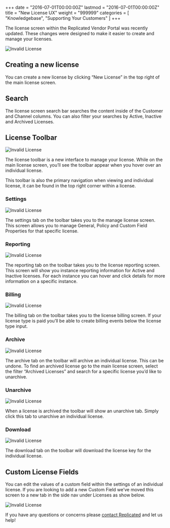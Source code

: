 +++
date = "2016-07-01T00:00:00Z"
lastmod = "2016-07-01T00:00:00Z"
title = "New License UX"
weight = "999999"
categories = [ "Knowledgebase", "Supporting Your Customers" ]
+++

The license screen within the Replicated Vendor Portal was recently updated. These changes were designed to make it easier to create and manage your licenses.

![Invalid License](/images/license-screen-screenshot/license-screen.png)

## Creating a new license
You can create a new license by clicking “New License” in the top right of the main license screen.

## Search
The license screen search bar searches the content inside of the Customer and Channel columns. You can also filter your searches by Active, Inactive and Archived Licenses.

## License Toolbar
![Invalid License](/images/license-screen-screenshot/toolbar.png)

The license toolbar is a new interface to manage your license. While on the main license screen, you’ll see the toolbar appear when you hover over an individual license.

This toolbar is also the primary navigation when viewing and individual license, it can be found in the top right corner within a license.

### Settings
![Invalid License](/images/license-screen-screenshot/settings.png)

The settings tab on the toolbar takes you to the manage license screen. This screen allows you to manage General, Policy and Custom Field Properties for that specific license.

### Reporting
![Invalid License](/images/license-screen-screenshot/reporting.png)

The reporting tab on the toolbar takes you to the license reporting screen. This screen will show you instance reporting information for Active and Inactive licenses. For each instance you can hover and click details for more information on a specific instance.

### Billing
![Invalid License](/images/license-screen-screenshot/billing.png)

The billing tab on the toolbar takes you to the license billing screen. If your license type is paid you’ll be able to create billing events below the license type input.

### Archive
![Invalid License](/images/license-screen-screenshot/archive.png)

The archive tab on the toolbar will archive an individual license. This can be undone. To find an archived license go to the main license screen, select the filter “Archived Licenses” and search for a specific license you’d like to unarchive.

### Unarchive
![Invalid License](/images/license-screen-screenshot/unarchive.png)

When a license is archived the toolbar will show an unarchive tab. Simply click this tab to unarchive an individual license.

### Download
![Invalid License](/images/license-screen-screenshot/download.png)

The download tab on the toolbar will download the license key for the individual license.

## Custom License Fields
You can edit the values of a custom field within the settings of an individual license. If you are looking to add a new Custom Field we’ve moved this screen to a new tab in the side nav under Licenses as show below.

![Invalid License](/images/license-screen-screenshot/side-nav.png)

If you have any questions or concerns please [contact Replicated](https://support.replicated.com/hc/en-us/requests/new)
and let us help!
